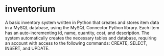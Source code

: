 # inventorium
A basic inventory system written in Python that creates and stores item data in a MySQL database, using the MySQL Connector Python library.
Each item has an auto-incrementing id, name, quantity, cost, and description.
The system automatically creates the necessary tables and database, requiring an account with access to the following commands: CREATE, SELECT, INSERT, and UPDATE.

